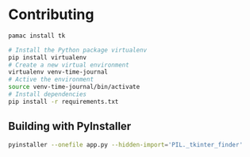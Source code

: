# Contributing

```bash
pamac install tk
```

```bash
# Install the Python package virtualenv
pip install virtualenv
# Create a new virtual environment
virtualenv venv-time-journal
# Active the environment
source venv-time-journal/bin/activate
# Install dependencies
pip install -r requirements.txt
```

## Building with PyInstaller

```bash
pyinstaller --onefile app.py --hidden-import='PIL._tkinter_finder'
```
